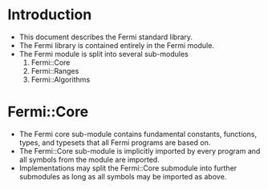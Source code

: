 # Introduction 
* This document describes the Fermi standard library.
* The Fermi library is contained entirely in the Fermi module. 
* The Fermi module is split into several sub-modules
    1. Fermi::Core
    2. Fermi::Ranges
    3. Fermi::Algorithms
# Fermi::Core 
* The Fermi core sub-module contains fundamental constants, functions, types, and typesets that all Fermi programs are based on. 
* The Fermi::Core sub-module is implicitly imported by every program and all symbols from the module are imported.
* Implementations may split the Fermi::Core submodule into further submodules as long as all symbols may be imported as above.
